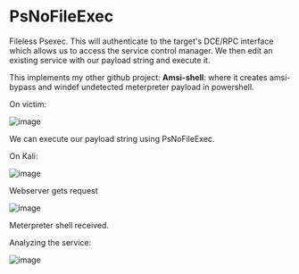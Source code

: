 # PsNoFileExec
Fileless Psexec.
This will authenticate to the target's DCE/RPC interface which allows us to access the service control manager.
We then edit an existing service with our payload string and execute it.

This implements my other github project: **Amsi-shell**: where it creates amsi-bypass and windef undetected meterpreter payload in powershell.


On victim:

![image](https://github.com/wlfrag/PsNoFileExec/assets/43529877/c78e1439-68b8-444f-8aed-1e486eaee99f)

We can execute our payload string using PsNoFileExec.

On Kali:

![image](https://github.com/wlfrag/PsNoFileExec/assets/43529877/0e97f7eb-054e-4d6e-8aa3-2a38f72c74d7)

Webserver gets request

![image](https://github.com/wlfrag/PsNoFileExec/assets/43529877/679da885-d720-468c-9a2c-9a83e9e75319)

Meterpreter shell received.

Analyzing the service:

![image](https://github.com/wlfrag/PsNoFileExec/assets/43529877/7c181541-4b6f-423b-8459-8bb783a3feb1)
